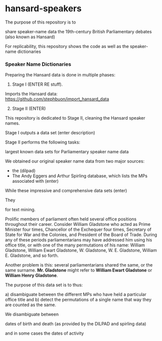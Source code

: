 # hansard-speakers

The purpose of this repository is to 

share speaker-name data 
the 19th-century British Parliamentary debates (also known as Hansard) 


For replicability, this repository shows the code
as well as the speaker-name dictionaries 


### Speaker Name Dictionaries 




Preparing the Hansard data is done in multiple phases: 

1) Stage I (ENTER RE stuff). 

Imports the Hansard data: https://github.com/stephbuon/import_hansard_data

2) Stage II (ENTER) 

This repository is dedicated to Stage II, cleaning the Hansard speaker names. 

Stage I outputs a data set (enter description)

Stage II performs the following tasks: 

largest known data sets for Parliamentary speaker name data 

We obtained our original speaker name data from two major sources: 

- the (dilpad)
- The Andy Eggers and Arthur Spirling database, which lists the MPs associated with (enter) 

While these impressive and comprehensive data sets (enter) 

They 

for text mining. 



Prolific members of parliament often held several office positions throughout their career. Consider William Gladstone who acted as Prime Minister four times, Chancellor of the Exchequer four times, Secretary of State for War and the Colonies, and President of the Board of Trade. During any of these periods parliamentarians may have addressed him using his office title, or with one of the many permutations of his name: William Gladstone, William Ewart Gladstone, W. Gladstone, W. E. Gladstone, William E. Gladstone, and so forth. 

Another problem is this: several parliamentarians shared the same, or the same surname. __Mr. Gladstone__ might refer to __William Ewart Gladstone__ or __William Henry Gladstone__. 


The purpose of this data set is to thus: 

a) disambiguate between the different MPs who have held a particular office title and b) detect the permutations of a single name that way they are counted as the same. 


We disambiguate between 

dates of birth and death (as provided by the DILPAD and spirling data) 

and in some cases the dates of activity 



